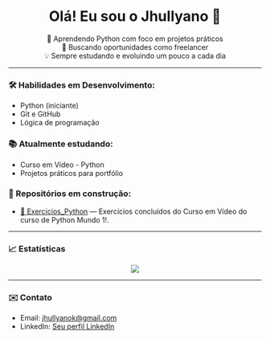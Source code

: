 <h1 align="center">Olá! Eu sou o Jhullyano 👋</h1>

<p align="center">
  🎯 Aprendendo Python com foco em projetos práticos <br>
  🚀 Buscando oportunidades como freelancer <br>
  💡 Sempre estudando e evoluindo um pouco a cada dia
</p>

---

### 🛠️ Habilidades em Desenvolvimento:
- Python (iniciante)
- Git e GitHub
- Lógica de programação

### 📚 Atualmente estudando:
- Curso em Vídeo - Python
- Projetos práticos para portfólio

### 🚧 Repositórios em construção:
- [📌 Exercicios_Python](https://github.com/jhullyanok/Exercicios_Python) — 
Exercícios concluídos do Curso em Vídeo do curso de Python Mundo 1!.
---

### 📈 Estatísticas
<p align="center">
  <img src="https://github-readme-stats.vercel.app/api?username=jhullyanok&show_icons=true&theme=tokyonight" />
</p>

---

### ✉️ Contato
- Email: jhullyanok@gmail.com
- LinkedIn: [Seu perfil LinkedIn](https://linkedin.com/in/jhullyano-keviny-40a595244)

